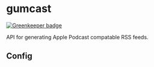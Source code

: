 # gumcast

[![Greenkeeper badge](https://badges.greenkeeper.io/bcomnes/gumcast-api.svg)](https://greenkeeper.io/)

API for generating Apple Podcast compatable RSS feeds.


## Config


